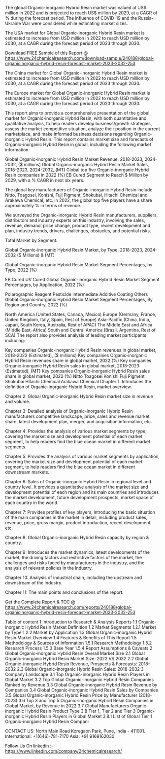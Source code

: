 The global Organic-inorganic Hybrid Resin market was valued at US$ million in 2022 and is projected to reach US$ million by 2029, at a CAGR of % during the forecast period. The influence of COVID-19 and the Russia-Ukraine War were considered while estimating market sizes.

The USA market for Global Organic-inorganic Hybrid Resin   market is estimated to increase from USD million in 2022 to reach USD million by 2030, at a CAGR during the forecast period of 2023 through 2030.

Download FREE Sample of this Report @ https://www.24chemicalresearch.com/download-sample/240188/global-organicinorganic-hybrid-resin-forecast-market-2023-2032-253

The China market for Global Organic-inorganic Hybrid Resin  market is estimated to increase from USD million in 2022 to reach USD million by 2030, at a CAGR during the forecast period of 2023 through 2030.

The Europe market for Global Organic-inorganic Hybrid Resin   market is estimated to increase from USD million in 2022 to reach USD million by 2030, at a CAGR during the forecast period of 2023 through 2030.

This report aims to provide a comprehensive presentation of the global market for Organic-inorganic Hybrid Resin, with both quantitative and qualitative analysis, to help readers develop business/growth strategies, assess the market competitive situation, analyze their position in the current marketplace, and make informed business decisions regarding Organic-inorganic Hybrid Resin. This report contains market size and forecasts of Organic-inorganic Hybrid Resin in global, including the following market information:

Global Organic-inorganic Hybrid Resin Market Revenue, 2018-2023, 2024-2032, ($ millions)
Global Organic-inorganic Hybrid Resin Market Sales, 2018-2023, 2024-2032, (MT)
Global top five Organic-inorganic Hybrid Resin companies in 2022 (%)
EB Cured Segment to Reach $ Million by 2029, with a % CAGR in next six years.

The global key manufacturers of Organic-inorganic Hybrid Resin include Nitto, Toagosei, Konishi, Fuji Pigment, Shokubai, Hitachi Chemical and Arakawa Chemical, etc. in 2022, the global top five players have a share approximately % in terms of revenue.

We surveyed the Organic-inorganic Hybrid Resin manufacturers, suppliers, distributors and industry experts on this industry, involving the sales, revenue, demand, price change, product type, recent development and plan, industry trends, drivers, challenges, obstacles, and potential risks.

Total Market by Segment:

Global Organic-inorganic Hybrid Resin Market, by Type, 2018-2023, 2024-2032 ($ Millions) & (MT)

Global Organic-inorganic Hybrid Resin Market Segment Percentages, by Type, 2022 (%)

EB Cured
UV Cured
Global Organic-inorganic Hybrid Resin Market Segment Percentages, by Application, 2022 (%)

Polarographic Reagent
Pesticide Intermediate
Additive
Coating
Others
Global Organic-inorganic Hybrid Resin Market Segment Percentages, By Region and Country, 2022 (%)

North America (United States, Canada, Mexico)
Europe (Germany, France, United Kingdom, Italy, Spain, Rest of Europe)
Asia-Pacific (China, India, Japan, South Korea, Australia, Rest of APAC)
The Middle East and Africa (Middle East, Africa)
South and Central America (Brazil, Argentina, Rest of SCA)
The report also provides analysis of leading market participants including:

Key companies Organic-inorganic Hybrid Resin revenues in global market, 2018-2023 (Estimated), ($ millions)
Key companies Organic-inorganic Hybrid Resin revenues share in global market, 2022 (%)
Key companies Organic-inorganic Hybrid Resin sales in global market, 2018-2023 (Estimated), (MT)
Key companies Organic-inorganic Hybrid Resin sales share in global market, 2022 (%)
Nitto
Toagosei
Konishi
Fuji Pigment
Shokubai
Hitachi Chemical
Arakawa Chemical
Chapter 1: Introduces the definition of Organic-inorganic Hybrid Resin, market overview.

Chapter 2: Global Organic-inorganic Hybrid Resin market size in revenue and volume.

Chapter 3: Detailed analysis of Organic-inorganic Hybrid Resin manufacturers competitive landscape, price, sales and revenue market share, latest development plan, merger, and acquisition information, etc.

Chapter 4: Provides the analysis of various market segments by type, covering the market size and development potential of each market segment, to help readers find the blue ocean market in different market segments.

Chapter 5: Provides the analysis of various market segments by application, covering the market size and development potential of each market segment, to help readers find the blue ocean market in different downstream markets.

Chapter 6: Sales of Organic-inorganic Hybrid Resin in regional level and country level. It provides a quantitative analysis of the market size and development potential of each region and its main countries and introduces the market development, future development prospects, market space of each country in the world.

Chapter 7: Provides profiles of key players, introducing the basic situation of the main companies in the market in detail, including product sales, revenue, price, gross margin, product introduction, recent development, etc.

Chapter 8: Global Organic-inorganic Hybrid Resin capacity by region & country.

Chapter 9: Introduces the market dynamics, latest developments of the market, the driving factors and restrictive factors of the market, the challenges and risks faced by manufacturers in the industry, and the analysis of relevant policies in the industry.

Chapter 10: Analysis of industrial chain, including the upstream and downstream of the industry.

Chapter 11: The main points and conclusions of the report.

Get the Complete Report & TOC @ https://www.24chemicalresearch.com/reports/240188/global-organicinorganic-hybrid-resin-forecast-market-2023-2032-253

Table of content
1 Introduction to Research & Analysis Reports
1.1 Organic-inorganic Hybrid Resin Market Definition
1.2 Market Segments
1.2.1 Market by Type
1.2.2 Market by Application
1.3 Global Organic-inorganic Hybrid Resin Market Overview
1.4 Features & Benefits of This Report
1.5 Methodology & Sources of Information
1.5.1 Research Methodology
1.5.2 Research Process
1.5.3 Base Year
1.5.4 Report Assumptions & Caveats
2 Global Organic-inorganic Hybrid Resin Overall Market Size
2.1 Global Organic-inorganic Hybrid Resin Market Size: 2022 VS 2032
2.2 Global Organic-inorganic Hybrid Resin Revenue, Prospects & Forecasts: 2018-2032
2.3 Global Organic-inorganic Hybrid Resin Sales: 2018-2032
3 Company Landscape
3.1 Top Organic-inorganic Hybrid Resin Players in Global Market
3.2 Top Global Organic-inorganic Hybrid Resin Companies Ranked by Revenue
3.3 Global Organic-inorganic Hybrid Resin Revenue by Companies
3.4 Global Organic-inorganic Hybrid Resin Sales by Companies
3.5 Global Organic-inorganic Hybrid Resin Price by Manufacturer (2018-2023)
3.6 Top 3 and Top 5 Organic-inorganic Hybrid Resin Companies in Global Market, by Revenue in 2022
3.7 Global Manufacturers Organic-inorganic Hybrid Resin Product Type
3.8 Tier 1, Tier 2 and Tier 3 Organic-inorganic Hybrid Resin Players in Global Market
3.8.1 List of Global Tier 1 Organic-inorganic Hybrid Resin Compani

CONTACT US:
North Main Road Koregaon Park, Pune, India - 411001.
International: +1(646)-781-7170
Asia: +91 9169162030

Follow Us On linkedin :- https://www.linkedin.com/company/24chemicalresearch/
